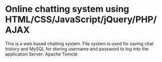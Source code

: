 # Online chatting system using HTML/CSS/JavaScript/jQuery/PHP/AJAX  

This is a web based chatting system. File system is used for saving chat history and MySQL for storing username and password to log into the application 
Server: Apache Tomcat

